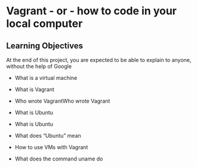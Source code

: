 # Vagrant - or - how to code in your local computer

## Learning Objectives

At the end of this project, you are expected to be able to explain to anyone, without the help of Google

* What is a virtual machine

* What is Vagrant

* Who wrote VagrantWho wrote Vagrant

* What is Ubuntu

* What is Ubuntu

* What does “Ubuntu” mean

* How to use VMs with Vagrant

* What does the command uname do
